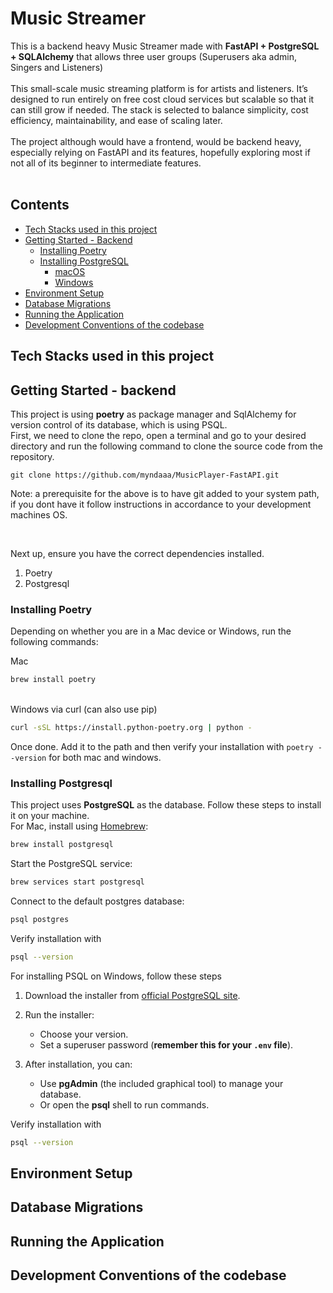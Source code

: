 # Music Streamer
This is a backend heavy Music Streamer made with **FastAPI + PostgreSQL + SQLAlchemy** that allows three user groups (Superusers aka admin, Singers and Listeners) <br> <br>
This small-scale music streaming platform is for artists and listeners. It’s designed to run entirely on free cost cloud services but scalable so that it can still grow if needed. The stack is selected to balance simplicity, cost efficiency, maintainability, and ease of scaling later. <br> <br>
The project although would have a frontend, would be backend heavy, especially relying on FastAPI and its features, hopefully exploring most if not all of its beginner to intermediate features. <br> <br>


## Contents
- [Tech Stacks used in this project](#tech-stacks-used-in-this-project)
- [Getting Started - Backend](#getting-started---backend)
  - [Installing Poetry](#installing-poetry)
  - [Installing PostgreSQL](#installing-postgresql)
    - [macOS](#macos)
    - [Windows](#windows)
- [Environment Setup](#environment-setup)
- [Database Migrations](#database-migrations)
- [Running the Application](#running-the-application)
- [Development Conventions of the codebase](#development-conventions-of-the-codebase)

## Tech Stacks used in this project


## Getting Started - backend
This project is using **poetry** as package manager and SqlAlchemy for version control of its database, which is using PSQL. 
</br>
First, we need to clone the repo, open a terminal and go to your desired directory and run the following command to clone the source code from the repository.

```
git clone https://github.com/myndaaa/MusicPlayer-FastAPI.git
```

Note: a prerequisite for the above is to have git added to your system path, if you dont have it follow instructions in accordance to your development machines OS.

</br>

Next up, ensure you have the correct dependencies installed. 
1. Poetry
2. Postgresql

### Installing Poetry

Depending on whether you are in a Mac device or Windows, run the following commands: </br>

Mac

```bash
brew install poetry
```

</br>
Windows via curl (can also use pip)

```bash
curl -sSL https://install.python-poetry.org | python -
```
Once done. Add it to the path and then verify your installation with `poetry --version` for both mac and windows. </br>

### Installing Postgresql

This project uses **PostgreSQL** as the database. Follow these steps to install it on your machine. </br>
For Mac, install using [Homebrew](https://brew.sh/):

```bash
brew install postgresql
```
Start the PostgreSQL service:

```bash
brew services start postgresql

```
Connect to the default postgres database:

```bash
psql postgres
```

Verify installation with 
```bash
psql --version
```

For installing PSQL on Windows, follow these steps

1. Download the installer from [official PostgreSQL site](https://www.postgresql.org/download/windows/).

2. Run the installer:
   - Choose your version.
   - Set a superuser password (**remember this for your `.env` file**).

3. After installation, you can:
   - Use **pgAdmin** (the included graphical tool) to manage your database.
   - Or open the **psql** shell to run commands.

Verify installation with 

```bash
psql --version
```

## Environment Setup

## Database Migrations

## Running the Application

## Development Conventions of the codebase

